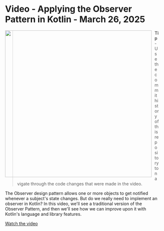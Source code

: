 # Video - Applying the Observer Pattern in Kotlin - March 26, 2025

<a href="https://www.youtube.com/watch?v=WUVFmr7NbbQ"><img src="https://i.ytimg.com/vi/WUVFmr7NbbQ/maxresdefault.jpg" width="480" align="left" style="margin-right: 10px;"></a>

> **Tip** - Use the commit history of this repository to navigate through the code changes that were made in the video.

The Observer design pattern allows one or more objects to get notified whenever a subject's state changes. But do we really need to implement an observer in Kotlin? In this video, we'll see a traditional version of the Observer Pattern, and then we'll see how we can improve upon it with Kotlin's language and library features.

[Watch the video](https://www.youtube.com/watch?v=WUVFmr7NbbQ)
